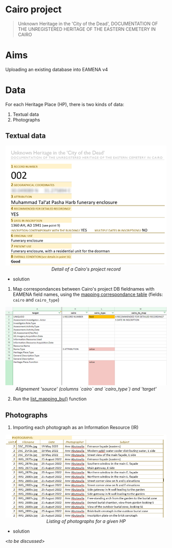 # Cairo project 
> Unknown Heritage in the 'City of the Dead', DOCUMENTATION OF THE UNREGISTERED HERITAGE OF THE EASTERN CEMETERY IN CAIRO

# Aims

Uploading an existing database into EAMENA v4

# Data

For each Heritage Place (HP), there is two kinds of data:

1. Textual data
2. Photographs

## Textual data

<p align="center">
  <img alt="img-name" src="./www/record-ex.png" width="700">
  <br>
    <em>Detail of a Cairo's project record</em>
</p>

* solution

1. Map correspondances between Cairo's project DB fieldnames with EAMENA field names, using the [mapping correspondance table](https://github.com/eamena-project/eamenaR#mapping-file) (fields: `cairo` and `cairo_type`)

<p align="center">
  <img alt="img-name" src="./www/mapping-ex.png" width="700">
  <br>
    <em>Alignement 'source' (columns `cairo` and `cairo_type`) and 'target'</em>
</p>

2. Run the [list_mapping_bu()](https://eamena-project.github.io/eamenaR/doc/list_mapping_bu) function

## Photographs

1. Importing each photograph as an Information Resource (IR)

<p align="center">
  <img alt="img-name" src="./www/record-photo-table.png" width="700">
  <br>
    <em>Listing of photographs for a given HP</em>
</p>


* solution

<*to be discussed*>



